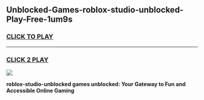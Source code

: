 
## Unblocked-Games-roblox-studio-unblocked-Play-Free-1um9s
<h3>
<a href="https://premium76.site?title=roblox-studio-unblocked&ref=20M">CLICK TO PLAY</a></h3>
<hr>

<h3>
<a href="https://premium76.site?title=roblox-studio-unblocked&ref=20M">CLICK 2 PLAY</a>
  
</h3>

<a href="https://premium76.site?title=roblox-studio-unblocked&ref=19M"><img src="https://clearcache.store/games.png"></a>


**roblox-studio-unblocked games unblocked: Your Gateway to Fun and Accessible Online Gaming**

